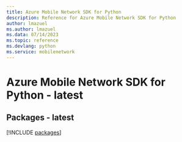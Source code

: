 ```yaml
---
title: Azure Mobile Network SDK for Python
description: Reference for Azure Mobile Network SDK for Python
author: lmazuel
ms.author: lmazuel
ms.data: 07/14/2023
ms.topic: reference
ms.devlang: python
ms.service: mobilenetwork
---
```

# Azure Mobile Network SDK for Python - latest
## Packages - latest
[!INCLUDE [packages](mobile-network-index.md)]